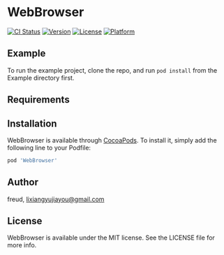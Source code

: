 # WebBrowser

[![CI Status](http://img.shields.io/travis/freud/WebBrowser.svg?style=flat)](https://travis-ci.org/freud/WebBrowser)
[![Version](https://img.shields.io/cocoapods/v/WebBrowser.svg?style=flat)](http://cocoapods.org/pods/WebBrowser)
[![License](https://img.shields.io/cocoapods/l/WebBrowser.svg?style=flat)](http://cocoapods.org/pods/WebBrowser)
[![Platform](https://img.shields.io/cocoapods/p/WebBrowser.svg?style=flat)](http://cocoapods.org/pods/WebBrowser)

## Example

To run the example project, clone the repo, and run `pod install` from the Example directory first.

## Requirements

## Installation

WebBrowser is available through [CocoaPods](http://cocoapods.org). To install
it, simply add the following line to your Podfile:

```ruby
pod 'WebBrowser'
```

## Author

freud, lixiangyujiayou@gmail.com

## License

WebBrowser is available under the MIT license. See the LICENSE file for more info.
